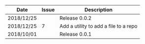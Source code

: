 |Date      |Issue |Description                                                                                              |
|----------|------|---------------------------------------------------------------------------------------------------------|
|2018/12/25|      |Release 0.0.2                                                                                            |
|2018/12/25|7     |Add a utility to add a file to a repo                                                                    |
|2018/10/01|      |Release 0.0.1                                                                                            |